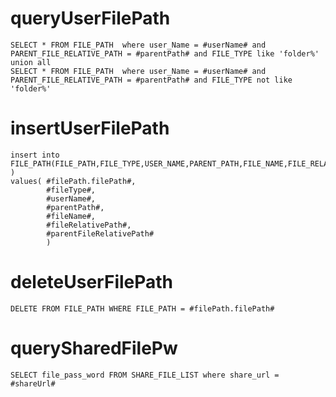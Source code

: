 queryUserFilePath
===
    
    SELECT * FROM FILE_PATH  where user_Name = #userName# and PARENT_FILE_RELATIVE_PATH = #parentPath# and FILE_TYPE like 'folder%'
    union all
    SELECT * FROM FILE_PATH  where user_Name = #userName# and PARENT_FILE_RELATIVE_PATH = #parentPath# and FILE_TYPE not like 'folder%'
    
insertUserFilePath
===
    
    insert into FILE_PATH(FILE_PATH,FILE_TYPE,USER_NAME,PARENT_PATH,FILE_NAME,FILE_RELATIVE_PATH,PARENT_FILE_RELATIVE_PATH ) 
    values( #filePath.filePath#,
            #fileType#,
            #userName#,
            #parentPath#,
            #fileName#,
            #fileRelativePath#,
            #parentFileRelativePath#
            )

deleteUserFilePath
===
    
    DELETE FROM FILE_PATH WHERE FILE_PATH = #filePath.filePath#
    
    
querySharedFilePw
===
    
    SELECT file_pass_word FROM SHARE_FILE_LIST where share_url = #shareUrl#